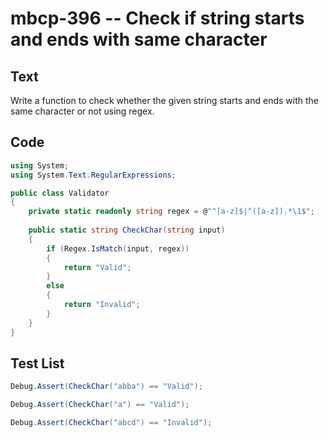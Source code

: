 # mbcp-396 -- Check if string starts and ends with same character

## Text

Write a function to check whether the given string starts and ends with the same character or not using regex.

## Code

```csharp
using System;
using System.Text.RegularExpressions;

public class Validator
{
    private static readonly string regex = @"^[a-z]$|^([a-z]).*\1$";
    
    public static string CheckChar(string input)
    {
        if (Regex.IsMatch(input, regex))
        {
            return "Valid";
        }
        else
        {
            return "Invalid";
        }
    }
}
```

## Test List

```csharp
Debug.Assert(CheckChar("abba") == "Valid");
```

```csharp
Debug.Assert(CheckChar("a") == "Valid");
```

```csharp
Debug.Assert(CheckChar("abcd") == "Invalid");
```
